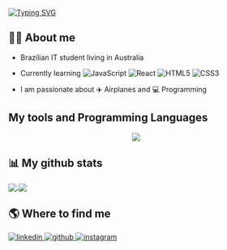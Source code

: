 [![Typing SVG](https://readme-typing-svg.demolab.com?font=Fira+Code&size=26&color=F701F1&width=435&lines=Hello+there!+I'm+Amanda+)](https://git.io/typing-svg)

## :woman_technologist: About me
* Brazilian IT student living in Australia
* Currently learning
![JavaScript](https://img.shields.io/badge/javascript-%23323330.svg?style=for-the-badge&logo=javascript&logoColor=%23F7DF1E) 
![React](https://img.shields.io/badge/react-%2320232a.svg?style=for-the-badge&logo=react&logoColor=%2361DAFB) 
![HTML5](https://img.shields.io/badge/html5-%23E34F26.svg?style=for-the-badge&logo=html5&logoColor=white) 
![CSS3](https://img.shields.io/badge/css3-%231572B6.svg?style=for-the-badge&logo=css3&logoColor=white)

* I am passionate about :airplane: Airplanes and :computer: Programming

## My tools and Programming Languages
<p align="center">
  <a href="https://skillicons.dev">
    <img src="https://skillicons.dev/icons?i=gcp,docker,vscode,html,css,rails&theme=dark" />
  </a>
</p>

## :bar_chart: My github stats

<a href="https://github.com/amkimberly/github-readme-stats">
  <img align="center" src="https://github-readme-stats.vercel.app/api?username=amkimberly&theme=synthwave" />
</a>
<a href="https://git.io/streak-stats">
  <img align="center" src="https://streak-stats.demolab.com?user=amkimberly&theme=synthwave" />
</a>

## :earth_americas: Where to find me
<div align="leading">
  <a href="https://www.linkedin.com/in/amkimberly/">
  <img src=https://img.shields.io/badge/linkedin-%231E77B5.svg?&style=for-the-badge&logo=linkedin&logoColor=white alt=linkedin style="margin-bottom: 10px;" />
  </a>
  <a href="https://github.com/amkimberly">
  <img src=https://img.shields.io/badge/github-%2324292e.svg?&style=for-the-badge&logo=github&logoColor=white alt=github style="margin-bottom: 5px;" />
  </a>
  <a href="https://instagram.com/amkimberly">
  <img src=https://img.shields.io/badge/instagram-%23000000.svg?&style=for-the-badge&logo=instagram&logoColor=white alt=instagram style="margin-bottom: 5px;" />
  </a>
</div>
<br/>
